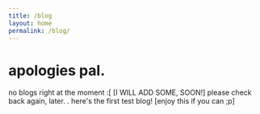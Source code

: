 ```yaml
---
title: /blog
layout: home
permalink: /blog/
---
```

# apologies pal.
no blogs right at the moment :[
[I WILL ADD SOME, SOON!]
please check back again, later.
<span style="color: black;">.</span>
here's the first test blog!
[enjoy this if you can ;p]
